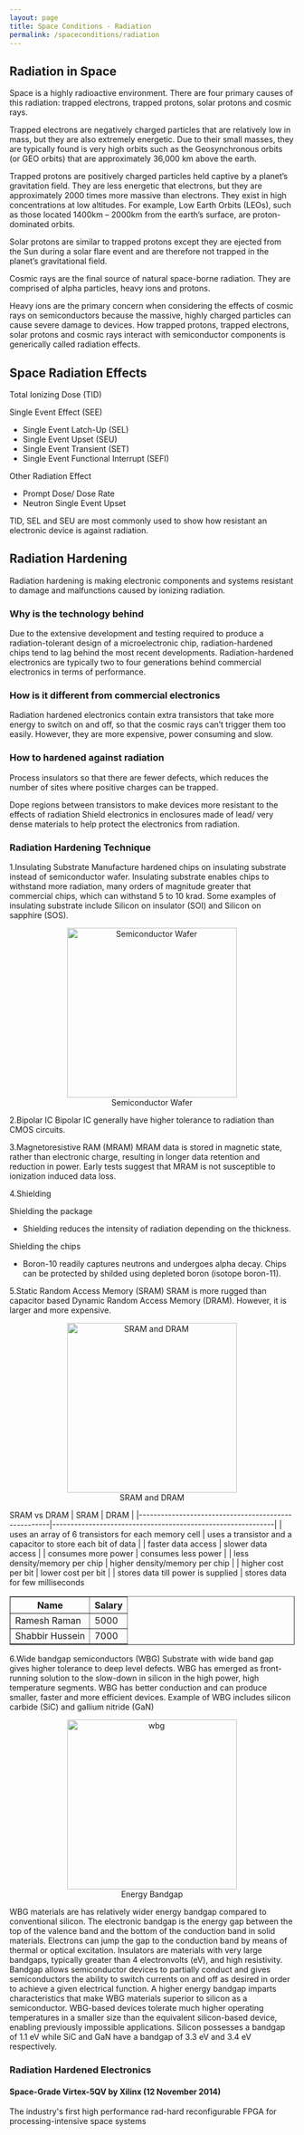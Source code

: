 ```yaml
---
layout: page
title: Space Conditions - Radiation
permalink: /spaceconditions/radiation
---
```


## Radiation in Space
Space is a highly radioactive environment. There are four primary causes of this radiation: trapped electrons, trapped protons, solar protons and cosmic rays. 

Trapped electrons are negatively charged particles that are relatively low in mass, but they are also extremely energetic. Due to their small masses, they are typically found is very high orbits such as the Geosynchronous orbits (or GEO orbits) that are approximately 36,000 km above the earth. 

Trapped protons are positively charged particles held captive by a planet’s gravitation field. They are less energetic that electrons, but they are approximately 2000 times more massive than electrons. They exist in high concentrations at low altitudes. For example, Low Earth Orbits (LEOs), such as those located 1400km – 2000km from the earth’s surface, are proton-dominated orbits. 

Solar protons are similar to trapped protons except they are ejected from the Sun during a solar flare event and are therefore not trapped in the planet’s gravitational field.

Cosmic rays are the final source of natural space-borne radiation. They are comprised of alpha particles, heavy ions and protons. 

Heavy ions are the primary concern when considering the effects of cosmic rays on semiconductors because the massive, highly charged particles can cause severe damage to devices. How trapped protons, trapped electrons, solar protons and cosmic rays interact with semiconductor components is generically called radiation effects. 


## Space Radiation Effects
Total Ionizing Dose (TID)

Single Event Effect (SEE)
- Single Event Latch-Up (SEL)
- Single Event Upset (SEU)
- Single Event Transient (SET)
- Single Event Functional Interrupt (SEFI)

Other Radiation Effect 
- Prompt Dose/ Dose Rate
- Neutron Single Event Upset

TID, SEL and SEU are most commonly used to show how resistant an electronic device is against radiation.


## Radiation Hardening
Radiation hardening is making electronic components and systems resistant to damage and malfunctions caused by ionizing radiation.

### Why is the technology behind
Due to the extensive development and testing required to produce a radiation-tolerant design of a microelectronic chip, radiation-hardened chips tend to lag behind the most recent developments. Radiation-hardened electronics are typically two to four generations behind commercial electronics in terms of performance.

### How is it different from commercial electronics
Radiation hardened electronics contain extra transistors that take more energy to switch on and off, so that the cosmic rays can’t trigger them too easily. However, they are more expensive, power consuming and slow.

### How to hardened against radiation
Process insulators so that there are fewer defects, which reduces the number of sites where positive charges can be trapped.

Dope regions between transistors to make devices more resistant to the effects of radiation
Shield electronics in enclosures made of lead/ very dense materials to help protect the electronics from radiation. 

### Radiation Hardening Technique

1.Insulating Substrate
Manufacture hardened chips on insulating substrate instead of semiconductor wafer. Insulating substrate enables chips to withstand more radiation, many orders of magnitude greater that commercial chips, which can withstand 5 to 10 krad. Some examples of insulating substrate include Silicon on insulator (SOI) and Silicon on sapphire (SOS).

<center>	 
<figure>
  <img src="{{ site.baseurl }}/images/semiconductorwafer.png" alt="Semiconductor Wafer" style="width: 300px;"/>
  <figcaption>Semiconductor Wafer</figcaption>
</figure>
</center>


2.Bipolar IC
Bipolar IC generally have higher tolerance to radiation than CMOS circuits.


3.Magnetoresistive RAM (MRAM)
MRAM data is stored in magnetic state, rather than electronic charge, resulting in longer data retention and reduction in power. Early tests suggest that MRAM is not susceptible to ionization induced data loss.


4.Shielding

Shielding the package

- Shielding reduces the intensity of radiation depending on the thickness. 

Shielding the chips

- Boron-10 readily captures neutrons and undergoes alpha decay. Chips can be protected by shilded using depleted boron (isotope boron-11).


5.Static Random Access Memory (SRAM)
SRAM is more rugged than capacitor based Dynamic Random Access Memory (DRAM). However, it is larger and more expensive.

<center>	 
<figure>
  <img src="{{ site.baseurl }}/images/sramdram.png" alt="SRAM and DRAM" style="width: 300px;"/>
  <figcaption>SRAM and DRAM</figcaption>
</figure>
</center>

SRAM vs DRAM
| SRAM                                                | DRAM                                                        |
|-----------------------------------------------------|-------------------------------------------------------------|
| uses an array of 6 transistors for each memory cell | uses a transistor and a capacitor to store each bit of data |
| faster data access                                  | slower data access                                          |
| consumes more power                                 | consumes less power                                         |
| less density/memory per chip                        | higher density/memory per chip                              |
| higher cost per bit                                 | lower cost per bit                                          |
| stores data till power is supplied                  | stores data for few milliseconds    
<table border="1">
<tr>
<th>Name</th>
<th>Salary</th>
</tr>
<tr>
<td>Ramesh Raman</td>
<td>5000</td>
</tr>
<tr>
<td>Shabbir Hussein</td>
<td>7000</td>
</tr>
</table>

6.Wide bandgap semiconductors (WBG)
Substrate with wide band gap gives higher tolerance to deep level defects. WBG has emerged as front-running solution to the slow-down in silicon in the high power, high temperature segments. WBG has better conduction and can produce smaller, faster and more efficient devices. Example of WBG includes silicon carbide (SiC) and gallium nitride (GaN)

<center>	 
<figure>
  <img src="{{ site.baseurl }}/images/wbg.png" alt="wbg" style="width: 300px;"/>
  <figcaption>Energy Bandgap</figcaption>
</figure>
</center>

WBG materials are has relatively wider energy bandgap compared to conventional silicon. The electronic bandgap is the energy gap between the top of the valence band and the bottom of the conduction band in solid materials. Electrons can jump the gap to the conduction band by means of thermal or optical excitation. Insulators are materials with very large bandgaps, typically greater than 4 electronvolts (eV), and high resistivity. Bandgap allows semiconductor devices to partially conduct and gives semiconductors the ability to switch currents on and off as desired in order to achieve a given electrical function. A higher energy bandgap imparts characteristics that make WBG materials superior to silicon as a semiconductor. WBG-based devices tolerate much higher operating temperatures in a smaller size than the equivalent silicon-based device, enabling previously impossible applications. Silicon possesses a bandgap of 1.1 eV while SiC and GaN have a bandgap of 3.3 eV and 3.4 eV respectively. 

### Radiation Hardened Electronics

#### Space-Grade Virtex-5QV by Xilinx (12 November 2014)
The industry's first high performance rad-hard reconfigurable FPGA for processing-intensive space systems

